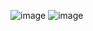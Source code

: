 ![image](https://github.com/user-attachments/assets/ec7b40e9-526c-4f96-9968-52eab809f12d)
![image](https://github.com/user-attachments/assets/2cbd121f-d702-4362-bff6-60577b206705)
